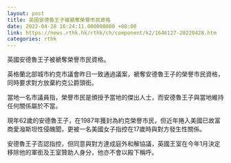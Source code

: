 ```yaml
---
layout: post
title: 英國安德魯王子被褫奪榮譽市民資格
date: 2022-04-28 16:24:11.000000000 +08:00
link: https://news.rthk.hk/rthk/ch/component/k2/1646127-20220428.htm
categories: rthk
---
```


英國安德魯王子被褫奪榮譽市民資格。

英格蘭北部城市約克市議會昨日一致通過議案，褫奪安德魯王子的榮譽市民資格，同時要求對方放棄約克公爵頭銜。

當地一名市議員指，榮譽市民是頒授予當地的傑出人士，而安德魯王子與當地維持任何關係屬於不當。

現年62歲的安德魯王子，在1987年獲封為約克榮譽市民，但近年捲入美國已故富商愛潑斯坦性侵醜聞，更被一名美國女子指控在17歲時與對方發生性關係。

安德魯王子否認指控，但同意與對方達成庭外和解協議，英國王室在今年1月決定移除他的軍銜及王室贊助人身分，他亦不會以殿下稱呼。
